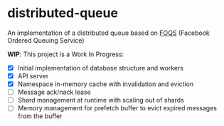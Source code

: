 # distributed-queue

An implementation of a distributed queue based on [FOQS](https://engineering.fb.com/2021/02/22/production-engineering/foqs-scaling-a-distributed-priority-queue/) (Facebook Ordered Queuing Service) 

**WIP**: This project is a Work In Progress:
- [x] Initial implementation of database structure and workers
- [x] API server
- [x] Namespace in-memory cache with invalidation and eviction
- [ ] Message ack/nack lease
- [ ] Shard management at runtime with scaling out of shards
- [ ] Memory management for prefetch buffer to evict expired messages from the buffer
